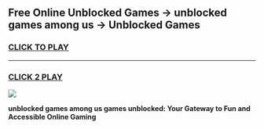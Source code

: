 
## Free Online Unblocked Games → unblocked games among us → Unblocked Games
<h3>
<a href="https://premium.freeplayer.one?title=unblocked_games_among_us&ref=21F">CLICK TO PLAY</a></h3>
<hr>

<h3>
<a href="https://premium.freeplayer.one?title=unblocked_games_among_us&ref=21F">CLICK 2 PLAY</a>
  
</h3>

<a href="https://premium.freeplayer.one?title=unblocked_games_among_us&ref=21F/"><img src="https://clearcache.store/games.png"></a>


**unblocked games among us games unblocked: Your Gateway to Fun and Accessible Online Gaming**

